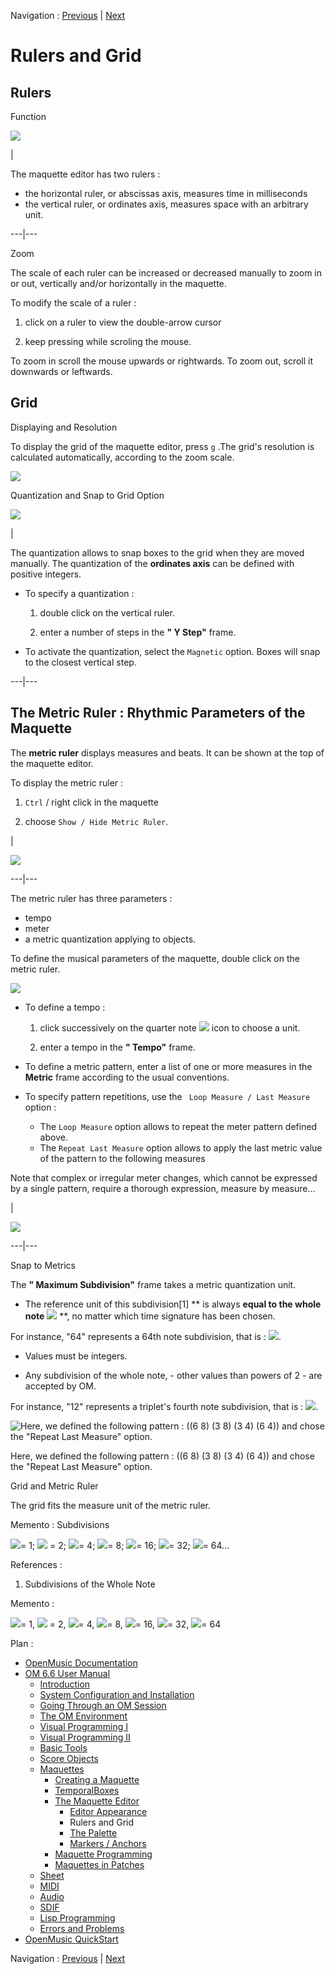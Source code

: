 
Navigation : [Previous](EditorAppearance "page précédente\(Editor
Appearance\)") | [Next](player "Next\(The Palette\)")

# Rulers and Grid

## Rulers

Function

![](../res/axes.png)

|

The maquette editor has two rulers :

  * the horizontal ruler, or abscissas axis, measures time in milliseconds
  * the vertical ruler, or ordinates axis, measures space with an arbitrary unit.

  
  
---|---  
  
Zoom

The scale of each ruler can be increased or decreased manually to zoom in or
out, vertically and/or horizontally in the maquette.

To modify the scale of a ruler :

  1. click on a ruler to view the double-arrow cursor 

  2. keep pressing while scroling the mouse.

To zoom in scroll the mouse upwards or rightwards. To zoom out, scroll it
downwards or leftwards.

## Grid

Displaying and Resolution

To display the grid of the maquette editor, press `g` .The grid's resolution
is calculated automatically, according to the zoom scale.

![](../res/grid.png)

Quantization and Snap to Grid Option

![](../res/magnetic.png)

|

The quantization allows to snap boxes to the grid when they are moved
manually. The quantization of the  **ordinates axis** can be defined with
positive integers.

  * To specify a quantization : 

    1. double click on the vertical ruler. 

    2. enter a number of steps in the **" Y Step"** frame.

  * To activate the quantization, select the `Magnetic` option. Boxes will snap to the closest vertical step. 

  
  
---|---  
  
## The Metric Ruler : Rhythmic Parameters of the Maquette

The  **metric ruler** displays measures and beats. It can be shown at the top
of the maquette editor.

To display the metric ruler :

  1. `Ctrl` / right click in the maquette 

  2. choose `Show / Hide Metric Ruler`. 

|

![](../res/show.png)  
  
---|---  
  
The metric ruler has three parameters :

  * tempo
  * meter
  * a metric quantization applying to objects.

To define the musical parameters of the maquette, double click on the metric
ruler.

![](../res/meteraxis.png)

  * To define a tempo :

    1. click successively on the quarter note ![](../res/n_icon.png) icon to choose a unit.

    2. enter a tempo in the **" Tempo"** frame.

  * To define a metric pattern, enter a list of one or more measures in the **Metric** frame according to the usual conventions. 

  * To specify pattern repetitions, use the ` Loop Measure / Last Measure` option : 

    * The `Loop Measure` option allows to repeat the meter pattern defined above. 
    * The `Repeat Last Measure` option allows to apply the last metric value of the pattern to the following measures

Note that complex or irregular meter changes, which cannot be expressed by a
single pattern, require a thorough expression, measure by measure...

|

![](../res/meter.png)  
  
---|---  
  
Snap to Metrics

The **" Maximum Subdivision"** frame takes a metric quantization unit.

  * The reference unit of this subdivision[1] ** is always **equal to the whole note** ![](../res/r_icon.png) **, no matter which time signature has been chosen.

For instance, "64" represents a 64th note subdivision, that is :
![](../res/6411_icon.png).

  * Values must be integers. 

  * Any subdivision of the whole note, - other values than powers of 2 - are accepted by OM.

For instance, "12" represents a triplet's fourth note subdivision, that is :
![](../res/2of3_icon.png).

![Here, we defined the following pattern : \(\(6 8\) \(3 8\) \(3 4\) \(6 4\)\)
and chose the "Repeat Last Measure" option.](../res/diffmeter.png)

Here, we defined the following pattern : ((6 8) (3 8) (3 4) (6 4)) and chose
the "Repeat Last Measure" option.

Grid and Metric Ruler

The grid fits the measure unit of the metric ruler.

Memento : Subdivisions

![](../res/r_icon.png)= 1; ![](../res/b_icon.png) = 2; ![](../res/n_icon.png)=
4; ![](../res/16_icon.png)= 8; ![](../res/32_icon.png)= 16;
![](../res/641_icon.png)= 32; ![](../res/128_icon.png)= 64...

References :

  1. Subdivisions of the Whole Note

Memento :

![](../res/r_icon.png)= 1, ![](../res/b_icon.png) = 2, ![](../res/n_icon.png)=
4, ![](../res/16_icon.png)= 8, ![](../res/32_icon.png)= 16,
![](../res/641_icon.png)= 32, ![](../res/128_icon.png)= 64

Plan :

  * [OpenMusic Documentation](OM-Documentation)
  * [OM 6.6 User Manual](OM-User-Manual)
    * [Introduction](00-Sommaire)
    * [System Configuration and Installation](Installation)
    * [Going Through an OM Session](Goingthrough)
    * [The OM Environment](Environment)
    * [Visual Programming I](BasicVisualProgramming)
    * [Visual Programming II](AdvancedVisualProgramming)
    * [Basic Tools](BasicObjects)
    * [Score Objects](ScoreObjects)
    * [Maquettes](Maquettes)
      * [Creating a Maquette](Maquette)
      * [TemporalBoxes](TemporalBoxes)
      * [The Maquette Editor](Editor)
        * [Editor Appearance](EditorAppearance)
        * Rulers and Grid
        * [The Palette](player)
        * [Markers / Anchors](Markers)
      * [Maquette Programming](Programming%20Maquette)
      * [Maquettes in Patches](Maquettes%20in%20Patches)
    * [Sheet](Sheet)
    * [MIDI](MIDI)
    * [Audio](Audio)
    * [SDIF](SDIF)
    * [Lisp Programming](Lisp)
    * [Errors and Problems](errors)
  * [OpenMusic QuickStart](QuickStart-Chapters)

Navigation : [Previous](EditorAppearance "page précédente\(Editor
Appearance\)") | [Next](player "Next\(The Palette\)")

